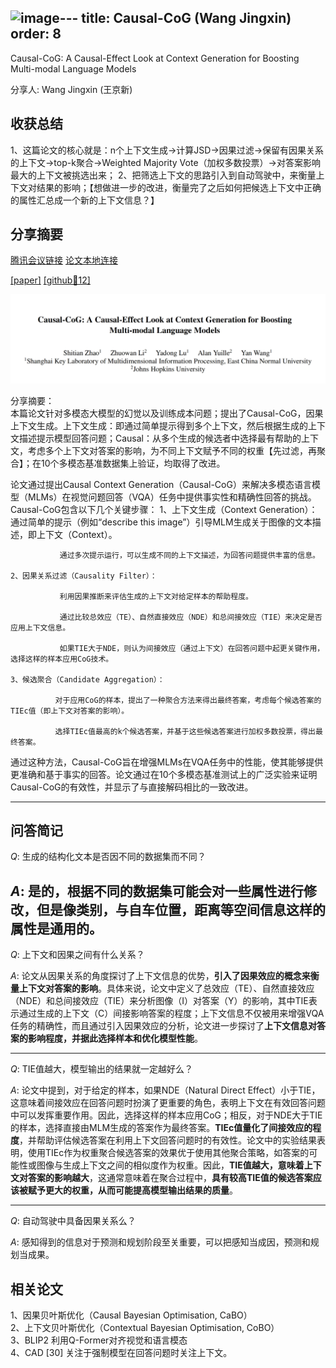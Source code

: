 ![image](https://github.com/user-attachments/assets/392b00ff-999f-43ca-94df-91ff16bec084)---
title: Causal-CoG (Wang Jingxin)
order: 8
---

Causal-CoG: A Causal-Effect Look at Context Generation for Boosting  Multi-modal Language Models

分享人: Wang Jingxin (王京新) 

## 收获总结

1、这篇论文的核心就是：n个上下文生成->计算JSD->因果过滤->保留有因果关系的上下文->top-k聚合->Weighted Majority Vote（加权多数投票）->对答案影响最大的上下文被挑选出来；
2、把筛选上下文的思路引入到自动驾驶中，来衡量上下文对结果的影响；【想做进一步的改进，衡量完了之后如何把候选上下文中正确的属性汇总成一个新的上下文信息？】  



## 分享摘要



[腾讯会议链接](https://meeting.tencent.com/crm/N1DLrJE817) [论文本地连接](/tinyweekly/papers/Causal-CoG_CVPR24_VLM.pdf) 

[[paper]](https://papers.cool/arxiv/2312.06685) [[github🌟12]](https://github.com/zhaoshitian/Causal-CoG) 

![alt text](/tinyweekly/figs/1216_Causal_COG.png)


分享摘要：</br>
本篇论文针对多模态大模型的幻觉以及训练成本问题；提出了Causal-CoG，因果上下文生成。上下文生成：即通过简单提示得到多个上下文，然后根据生成的上下文描述提示模型回答问题；Causal：从多个生成的候选者中选择最有帮助的上下文，考虑多个上下文对答案的影响，为不同上下文赋予不同的权重【先过滤，再聚合】；在10个多模态基准数据集上验证，均取得了改进。  

论文通过提出Causal Context Generation（Causal-CoG）来解决多模态语言模型（MLMs）在视觉问题回答（VQA）任务中提供事实性和精确性回答的挑战。Causal-CoG包含以下几个关键步骤：
    1、上下文生成（Context Generation）：  
               通过简单的提示（例如“describe this image”）引导MLM生成关于图像的文本描述，即上下文（Context）。  
               
               通过多次提示运行，可以生成不同的上下文描述，为回答问题提供丰富的信息。  
               
    2、因果关系过滤（Causality Filter）：  
    
               利用因果推断来评估生成的上下文对给定样本的帮助程度。 
               
               通过比较总效应（TE）、自然直接效应（NDE）和总间接效应（TIE）来决定是否应用上下文信息。  
               
               如果TIE大于NDE，则认为间接效应（通过上下文）在回答问题中起更关键作用，选择这样的样本应用CoG技术。

    3、候选聚合（Candidate Aggregation）：  
    
              对于应用CoG的样本，提出了一种聚合方法来得出最终答案，考虑每个候选答案的TIEc值（即上下文对答案的影响）。  
              
              选择TIEc值最高的k个候选答案，并基于这些候选答案进行加权多数投票，得出最终答案。  
              
通过这种方法，Causal-CoG旨在增强MLMs在VQA任务中的性能，使其能够提供更准确和基于事实的回答。论文通过在10个多模态基准测试上的广泛实验来证明Causal-CoG的有效性，并显示了与直接解码相比的一致改进。

---

## 问答简记        

$Q:$  生成的结构化文本是否因不同的数据集而不同？  
  
$A:$  是的，根据不同的数据集可能会对一些属性进行修改，但是像类别，与自车位置，距离等空间信息这样的属性是通用的。
---

$Q:$ 上下文和因果之间有什么关系？  

$A:$ 论文从因果关系的角度探讨了上下文信息的优势，**引入了因果效应的概念来衡量上下文对答案的影响**。具体来说，论文中定义了总效应（TE）、自然直接效应（NDE）和总间接效应（TIE）来分析图像（I）对答案（Y）的影响，其中TIE表示通过生成的上下文（C）间接影响答案的程度；上下文信息不仅被用来增强VQA任务的精确性，而且通过引入因果效应的分析，论文进一步探讨了**上下文信息对答案的影响程度，并据此选择样本和优化模型性能**。

---

$Q:$ TIE值越大，模型输出的结果就一定越好么？  

$A:$ 论文中提到，对于给定的样本，如果NDE（Natural Direct Effect）小于TIE，这意味着间接效应在回答问题时扮演了更重要的角色，表明上下文在有效回答问题中可以发挥重要作用。因此，选择这样的样本应用CoG；相反，对于NDE大于TIE的样本，选择直接由MLM生成的答案作为最终答案。**TIEc值量化了间接效应的程度**，并帮助评估候选答案在利用上下文回答问题时的有效性。论文中的实验结果表明，使用TIEc作为权重聚合候选答案的效果优于使用其他聚合策略，如答案的可能性或图像与生成上下文之间的相似度作为权重。因此，**TIE值越大，意味着上下文对答案的影响越大**，这通常意味着在聚合过程中，**具有较高TIE值的候选答案应该被赋予更大的权重，从而可能提高模型输出结果的质量**。

---
$Q:$ 自动驾驶中具备因果关系么？  

$A:$ 感知得到的信息对于预测和规划阶段至关重要，可以把感知当成因，预测和规划当成果。

## 相关论文
1、因果贝叶斯优化（Causal Bayesian Optimisation, CaBO）  
2、上下文贝叶斯优化（Contextual Bayesian Optimisation, CoBO）  
3、BLIP2 利用Q-Former对齐视觉和语言模态  
4、CAD [30] 关注于强制模型在回答问题时关注上下文。  




